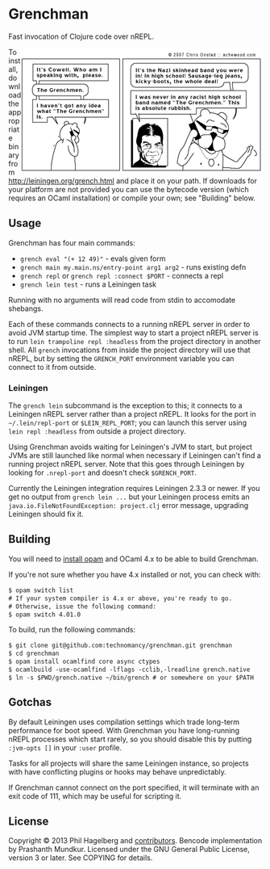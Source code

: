 # Grenchman

Fast invocation of Clojure code over nREPL.

<a href="http://achewood.com/index.php?date=04022007">
  <img src="comic.gif" align="right"></a>

To install, download the appropriate binary from
http://leiningen.org/grench.html and place it on your path. If
downloads for your platform are not provided you can use the bytecode
version (which requires an OCaml installation) or compile your own;
see "Building" below.

## Usage

Grenchman has four main commands:

* `grench eval "(+ 12 49)"` - evals given form
* `grench main my.main.ns/entry-point arg1 arg2` - runs existing defn
* `grench repl` or `grench repl :connect $PORT` - connects a repl
* `grench lein test` - runs a Leiningen task

Running with no arguments will read code from stdin to accomodate shebangs.

Each of these commands connects to a running nREPL server in order to
avoid JVM startup time. The simplest way to start a project nREPL
server is to run `lein trampoline repl :headless` from the project
directory in another shell. All `grench` invocations from inside the
project directory will use that nREPL, but by setting the
`GRENCH_PORT` environment variable you can connect to it from outside.

### Leiningen

The `grench lein` subcommand is the exception to this; it connects to
a Leiningen nREPL server rather than a project nREPL. It looks for the
port in `~/.lein/repl-port` or `$LEIN_REPL_PORT`; you can launch this
server using `lein repl :headless` from outside a project directory.

Using Grenchman avoids waiting for Leiningen's JVM to start, but
project JVMs are still launched like normal when necessary if
Leiningen can't find a running project nREPL server. Note that this
goes through Leiningen by looking for `.nrepl-port` and doesn't check
`$GRENCH_PORT`.

Currently the Leiningen integration requires Leiningen 2.3.3 or newer.
If you get no output from `grench lein ...` but your Leiningen process
emits an `java.io.FileNotFoundException: project.clj` error message,
upgrading Leiningen should fix it.

## Building

You will need to
[install opam](http://opam.ocamlpro.com/doc/Quick_Install.html) and
OCaml 4.x to be able to build Grenchman.

If you're not sure whether you have 4.x installed or not, you can check with:

    $ opam switch list
    # If your system compiler is 4.x or above, you're ready to go.
    # Otherwise, issue the following command:
    $ opam switch 4.01.0

To build, run the following commands:

    $ git clone git@github.com:technomancy/grenchman.git grenchman
    $ cd grenchman
    $ opam install ocamlfind core async ctypes
    $ ocamlbuild -use-ocamlfind -lflags -cclib,-lreadline grench.native
    $ ln -s $PWD/grench.native ~/bin/grench # or somewhere on your $PATH

## Gotchas

By default Leiningen uses compilation settings which trade long-term
performance for boot speed. With Grenchman you have long-running nREPL
processes which start rarely, so you should disable this by putting
`:jvm-opts []` in your `:user` profile.

Tasks for all projects will share the same Leiningen instance, so
projects with have conflicting plugins or hooks may behave unpredictably.

If Grenchman cannot connect on the port specified, it will terminate
with an exit code of 111, which may be useful for scripting it.

## License

Copyright © 2013 Phil Hagelberg and
[contributors](https://github.com/technomancy/grenchman/contributors). Bencode
implementation by Prashanth Mundkur. Licensed under the GNU General
Public License, version 3 or later. See COPYING for details.
